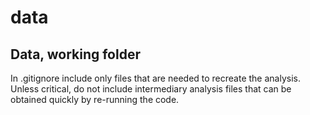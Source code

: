 # data

## Data, working folder

In .gitignore include only files that are needed to recreate the analysis. 
Unless critical, do not include intermediary analysis files that can be obtained quickly by re-running the code.
